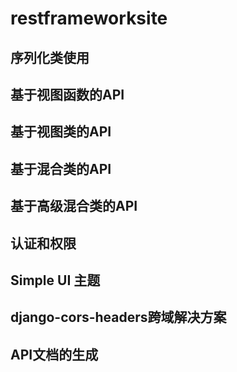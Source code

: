 # restframeworksite
## 序列化类使用
## 基于视图函数的API
## 基于视图类的API
## 基于混合类的API
## 基于高级混合类的API
## 认证和权限
## Simple UI 主题
## django-cors-headers跨域解决方案
## API文档的生成